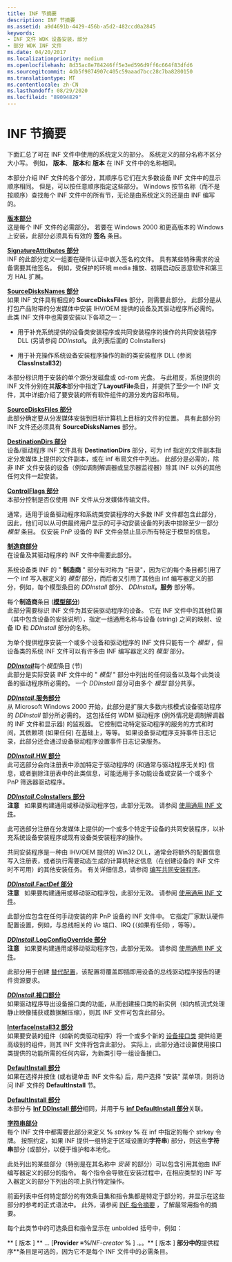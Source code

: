```yaml
---
title: INF 节摘要
description: INF 节摘要
ms.assetid: a9d4691b-4429-456b-a5d2-482ccd0a2845
keywords:
- INF 文件 WDK 设备安装，部分
- 部分 WDK INF 文件
ms.date: 04/20/2017
ms.localizationpriority: medium
ms.openlocfilehash: 8d35ac8e784246ff5e3ed596d9ff6c664f83dfd6
ms.sourcegitcommit: 4db5f9874907c405c59aaad7bcc28c7ba8280150
ms.translationtype: MT
ms.contentlocale: zh-CN
ms.lasthandoff: 08/29/2020
ms.locfileid: "89094829"
---
```

# <a name="summary-of-inf-sections"></a>INF 节摘要





下面汇总了可在 INF 文件中使用的系统定义的部分。 系统定义的部分名称不区分大小写。 例如， **版本**、 **版本**和 **版本** 在 INF 文件中的名称相同。

本部分介绍 INF 文件的各个部分，其顺序与它们在大多数设备 INF 文件中的显示顺序相同。 但是，可以按任意顺序指定这些部分。 Windows 按节名称（而不是按顺序）查找每个 INF 文件中的所有节，无论是由系统定义的还是由 INF 编写的。

<a href="" id="version-section"></a>[**版本部分**](inf-version-section.md)  
这是每个 INF 文件的必需部分。 若要在 Windows 2000 和更高版本的 Windows 上安装，此部分必须具有有效的 **签名** 条目。

<a href="" id="signatureattributes-section"></a>[**SignatureAttributes 部分**](inf-signatureattributes-section.md)  
INF 的此部分定义一组要在硬件认证中嵌入签名的文件。 具有某些特殊需求的设备需要其他签名。 例如，受保护的环境 media 播放、初期启动反恶意软件和第三方 HAL 扩展。

<a href="" id="sourcedisksnames-section"></a>[**SourceDisksNames 部分**](inf-sourcedisksnames-section.md)  
如果 INF 文件具有相应的 **SourceDisksFiles** 部分，则需要此部分。 此部分是从打包产品附带的分发媒体中安装 IHV/OEM 提供的设备及其驱动程序所必需的。 此类 INF 文件中也需要安装以下各项之一：

- 用于补充系统提供的设备类安装程序或共同安装程序的操作的共同安装程序 DLL (另请参阅 <em>DDInstall</em>**。** 此列表后面的 CoInstallers) 

- 用于补充操作系统设备安装程序操作的新的类安装程序 DLL (参阅 **ClassInstall32**) 

本部分标识用于安装的单个源分发磁盘或 cd-rom 光盘。 与此相反，系统提供的 INF 文件分别在其**版本**部分中指定了**LayoutFile**条目，并提供了至少一个 INF 文件，其中详细介绍了要安装的所有软件组件的源分发内容和布局。

<a href="" id="sourcedisksfiles-section"></a>[**SourceDisksFiles 部分**](inf-sourcedisksfiles-section.md)  
此部分确定要从分发媒体安装到目标计算机上目标的文件的位置。 具有此部分的 INF 文件还必须具有 **SourceDisksNames** 部分。

<a href="" id="destinationdirs-section"></a>[**DestinationDirs 部分**](inf-destinationdirs-section.md)  
设备/驱动程序 INF 文件具有 **DestinationDirs** 部分，可为 inf 指定的文件副本指定分发媒体上提供的文件副本，或在 inf 布局文件中列出。 此部分是必需的，除非 INF 文件安装的设备（例如调制解调器或显示器监视器）除其 INF 以外的其他任何文件一起安装。

<a href="" id="controlflags-section"></a>[**ControlFlags 部分**](inf-controlflags-section.md)  
本部分控制是否仅使用 INF 文件从分发媒体传输文件。

通常，适用于设备驱动程序和系统类安装程序的大多数 INF 文件都包含此部分，因此，他们可以从可供最终用户显示的可手动安装设备的列表中排除至少一部分 *模型* 条目。 仅安装 PnP 设备的 INF 文件会禁止显示所有特定于模型的信息。

<a href="" id="manufacturer-section"></a>[**制造商部分**](inf-manufacturer-section.md)  
在设备及其驱动程序的 INF 文件中需要此部分。

系统设备类 INF 的 " **制造商** " 部分有时称为 "目录"，因为它的每个条目都引用了一个 inf 写入器定义的 *模型* 部分，而后者又引用了其他由 inf 编写器定义的部分，例如，每个模型条目的 *DDInstall* 部分、 <em>DDInstall</em>**。服务** 部分等。

<a href="" id="models-section--per-manufacturer-entry--"></a>每个**制造商**条目 ([**模型部分**](inf-models-section.md))    
此部分需要标识 INF 文件为其安装驱动程序的设备。 它在 INF 文件中的其他位置（其中包含设备的安装说明），指定一组通用名称与设备 (string) 之间的映射、设备 ID 和 *DDInstall* 部分的名称。

为单个提供程序安装一个或多个设备和驱动程序的 INF 文件只能有一个 *模型* ，但设备类的系统 INF 文件可以有许多由 INF 编写器定义的 *模型* 部分。

<a href="" id="ddinstall-section--per-models-entry--"></a>[***DDInstall***](inf-ddinstall-section.md)每个*模型*条目 (节)    
此部分是实际安装 INF 文件中的 " *模型* " 部分中列出的任何设备以及每个此类设备的驱动程序所必需的。 一个 *DDInstall* 部分可由多个 *模型* 部分共享。

<a href="" id="ddinstall-services-section"></a>[***DDInstall*.服务部分**](inf-ddinstall-services-section.md)  
从 Microsoft Windows 2000 开始，此部分是扩展大多数内核模式设备驱动程序的 *DDInstall* 部分所必需的。 这包括任何 WDM 驱动程序 (例外情况是调制解调器的 INF 文件和显示器) 的监视器。 它控制启动特定驱动程序的服务的方式和时间，其依赖项 (如果任何) 在基础上，等等。 如果设备驱动程序支持事件日志记录，此部分还会通过设备驱动程序设置事件日志记录服务。

<a href="" id="ddinstall-hw-section"></a>[***DDInstall*.HW 部分**](inf-ddinstall-hw-section.md)  
此可选部分会向注册表中添加特定于驱动程序的 (和通常与驱动程序无关的) 信息，或者删除注册表中的此类信息，可能适用于多功能设备或安装一个或多个 PnP 筛选器驱动程序。

<a href="" id="ddinstall-coinstallers-section"></a>[***DDInstall*.CoInstallers 部分**](inf-ddinstall-coinstallers-section.md)  
**注意**   如果要构建通用或移动驱动程序包，此部分无效。 请参阅 [使用通用 INF 文件](using-a-universal-inf-file.md)。

 

此可选部分注册在分发媒体上提供的一个或多个特定于设备的共同安装程序，以补充系统设备安装程序或现有设备类安装程序的操作。

共同安装程序是一种由 IHV/OEM 提供的 Win32 DLL，通常会将额外的配置信息写入注册表，或者执行需要动态生成的计算机特定信息（在创建设备的 INF 文件时不可用）的其他安装任务。 有关详细信息，请参阅 [编写共同安装程序](writing-a-co-installer.md)。

<a href="" id="ddinstall-factdef-section"></a>[***DDInstall*.FactDef 部分**](inf-ddinstall-factdef-section.md)  
**注意**   如果要构建通用或移动驱动程序包，此部分无效。 请参阅 [使用通用 INF 文件](using-a-universal-inf-file.md)。

 

此部分应包含在任何手动安装的非 PnP 设备的 INF 文件中。 它指定厂家默认硬件配置设置，例如，与总线相关的 i/o 端口、IRQ (（如果有任何) ，等等）。

<a href="" id="ddinstall-logconfigoverride-section"></a>[***DDInstall*.LogConfigOverride 部分**](inf-ddinstall-logconfigoverride-section.md)  
**注意**   如果要构建通用或移动驱动程序包，此部分无效。 请参阅 [使用通用 INF 文件](using-a-universal-inf-file.md)。

 

此部分用于创建 [替代配置](../kernel/hardware-resources.md#logical-configuration-types-for-resource-requirements-lists)，该配置将覆盖即插即用设备的总线驱动程序报告的硬件资源要求。

<a href="" id="ddinstall-interfaces-section"></a>[***DDInstall*.接口部分**](inf-ddinstall-interfaces-section.md)  
如果驱动程序导出设备接口类的功能，从而创建接口类的新实例（如内核流式处理静止映像捕获或数据解压缩），则其 INF 文件可包含此部分。

<a href="" id="interfaceinstall32-section"></a>[**InterfaceInstall32 部分**](inf-interfaceinstall32-section.md)  
如果要安装的组件（如新的类驱动程序）将一个或多个新的 [设备接口类](./overview-of-device-interface-classes.md) 提供给更高级别的组件，则其 INF 文件将包含此部分。 实际上，此部分通过设置使用接口类提供的功能所需的任何内容，为新类引导一组设备接口。

<a href="" id="defaultinstall-section"></a>[**DefaultInstall 部分**](inf-defaultinstall-section.md)  
如果在选择并按住 (或右键单击 INF 文件名) 后，用户选择 "安装" 菜单项，则将访问 INF 文件的 **DefaultInstall** 节。

<a href="" id="defaultinstall-services-section"></a>[**DefaultInstall 部分**](inf-defaultinstall-services-section.md)  
本部分与 [**Inf DDInstall 部分**](inf-ddinstall-services-section.md)相同，并用于与 [**inf DefaultInstall 部分**](inf-defaultinstall-section.md)关联。

<a href="" id="strings-section"></a>[**字符串部分**](inf-strings-section.md)  
每个 INF 文件中都需要此部分来定义 **%** <em>strkey</em> **%** 在 inf 中指定的每个 strkey 令牌。 按照约定，如果 INF 提供一组特定于区域设置的**字符串**) 部分，则这些**字符串**部分 (或部分，以便于维护和本地化。

此处列出的某些部分（特别是在其名称中 *安装* 的部分）可以包含引用其他由 INF 编写器定义的部分的指令。 每个指令会导致在安装过程中，在相应类型的 INF 写入器定义的部分下列出的项上执行特定操作。

前面列表中任何特定部分的有效条目集和指令集都是特定于部分的，并显示在这些部分的参考的正式语法中。 此外，请参阅 [INF 指令摘要](summary-of-inf-directives.md) ，了解最常用指令的摘要。

每个此类节中的可选条目和指令显示在 unbolded 括号中，例如：

** \[ 版本 \] ** ... \[**Provider =%**<em>INF-creator</em> **%** \] .。。** \[ 版本 \] **部分中的**提供程序**条目是可选的，因为它不是每个 INF 文件中的必需条目。

 

